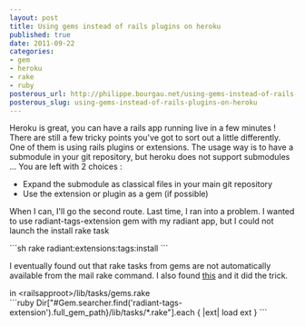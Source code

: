 ```yaml
---
layout: post
title: Using gems instead of rails plugins on heroku
published: true
date: 2011-09-22
categories:
- gem
- heroku
- rake
- ruby
posterous_url: http://philippe.bourgau.net/using-gems-instead-of-rails-plugins-on-heroku
posterous_slug: using-gems-instead-of-rails-plugins-on-heroku
---
```

<p>Heroku is great, you can have a rails app running live in a few minutes ! There are still a few tricky points you've got to sort out a little differently. One of them is using rails plugins or extensions. The usage way is to have a submodule in your git repository, but heroku does not support submodules ... You are left with 2 choices :</p>
<ul>
<li>Expand the submodule as classical files in your main git repository</li>
<li>Use the extension or plugin as a gem (if possible)</li>
</ul>
<p>When I can, I'll go the second route. Last time, I ran into a problem. I wanted to use radiant-tags-extension gem with my radiant app, but I could not launch the install rake task<p />
```sh
rake radiant:extensions:tags:install
```
<p />I eventually found out that rake tasks from gems are not automatically available from the mail rake command. I also found <a href="http://ggr.com/how-to-include-a-gems-rake-tasks-in-your-rails-app.html">this</a> and it did the trick.</p>
<p>in &lt;railsapproot&gt;/lib/tasks/gems.rake<br />
```ruby
Dir["#Gem.searcher.find('radiant-tags-extension').full_gem_path}/lib/tasks/*.rake"].each { |ext| load ext }
```
</p>
